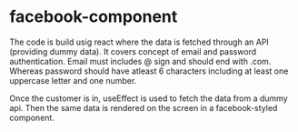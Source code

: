 # facebook-component

The code is build usig react where the data is fetched through an API (providing dummy data).
It covers concept of email and password authentication.
Email must includes @ sign and should end with .com.
Whereas password should have atleast 6 characters including at least one uppercase letter and one number. 

Once the customer is in, useEffect is used to fetch the data from a dummy api.
Then the same data is rendered on the screen in a facebook-styled component. 
